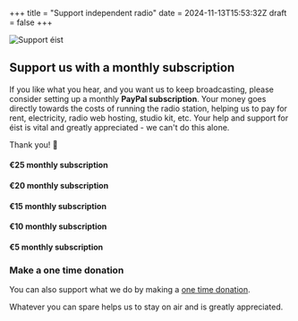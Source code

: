 +++
title = "Support independent radio"
date = 2024-11-13T15:53:32Z
draft = false
+++

<!-- Load PayPal payments -->
<script crossorigin="anonymous" data-sdk-integration-source="button-factory">
  function loadPaypalScript() {
    // Remove any existing PayPal script
    let oldScript = document.querySelector('script[src*="paypal.com/sdk/js"]');
    if (oldScript) oldScript.remove();

    // Create and append a new script
    let script = document.createElement("script");
    script.src = "https://www.paypal.com/sdk/js?client-id=Adk-qQ6gWzOPrhHNH4t17wDcW0kcNfGTU1aopr_7-ly-Ldiz03Sh5i5Vc77cZwS5RAyLDxS-u6GqsQKn&vault=true&intent=subscription";
    script.dataset.sdkIntegrationSource = "button-factory";
    script.onload = loadPaypalButtons; // Reinitialize PayPal buttons after script loads
    document.body.appendChild(script);
  }

  function loadPaypalButtons() {
    const paypalPlans = [
      { id: 'P-6FT77188G00234201M5QWIPA', container: 'paypal-button-container-P-6FT77188G00234201M5QWIPA' },
      { id: 'P-68M300014D406603RM5QWH3Y', container: 'paypal-button-container-P-68M300014D406603RM5QWH3Y' },
      { id: 'P-9C680684FB4914228M5QWHKI', container: 'paypal-button-container-P-9C680684FB4914228M5QWHKI' },
      { id: 'P-91H63288A7013042MM5QWGYQ', container: 'paypal-button-container-P-91H63288A7013042MM5QWGYQ' },
      { id: 'P-7SS93634TC7532301M5QWF5A', container: 'paypal-button-container-P-7SS93634TC7532301M5QWF5A' }
    ];

    paypalPlans.forEach(plan => {
      if (document.getElementById(plan.container).childElementCount === 0) { // Avoid duplicates
        paypal.Buttons({
          style: {
            shape: 'rect',
            color: 'black',
            layout: 'horizontal',
            tagline: false,
            label: 'subscribe'
          },
          createSubscription: function (data, actions) {
            return actions.subscription.create({ plan_id: plan.id });
          },
          onApprove: function (data, actions) {
            alert(data.subscriptionID);
          }
        }).render(`#${plan.container}`);
      }
    });
  }

  // Load PayPal buttons on Turbo navigation
  document.addEventListener("turbo:load", loadPaypalScript);
</script>

<div class="artist">
    <div class="artist-image-container">
        <img src="/support/images/support-1024x1024.jpeg" alt="Support éist" class="artist-image">
    </div>
</div>

## Support us with a monthly subscription

If you like what you hear, and you want us to keep broadcasting, please consider setting up a monthly **PayPal subscription**.
Your money goes directly towards the costs of running the radio station, helping us to pay for rent, electricity, radio web hosting, studio kit, etc.
Your help and support for éist is vital and greatly appreciated - we can't do this alone.

Thank you! 🤟

#### €25 monthly subscription

<!-- €25 -->
<div id="paypal-button-container-P-6FT77188G00234201M5QWIPA" class="pp" data-turbo-frame="false"></div>

#### €20 monthly subscription

<!-- €20 -->
<div id="paypal-button-container-P-68M300014D406603RM5QWH3Y" class="pp" data-turbo-frame="false"></div>

#### €15 monthly subscription

<!-- €15 -->
<div id="paypal-button-container-P-9C680684FB4914228M5QWHKI" class="pp" data-turbo-frame="false"></div>

#### €10 monthly subscription

<!-- €10 -->
<div id="paypal-button-container-P-91H63288A7013042MM5QWGYQ" class="pp" data-turbo-frame="false"></div>

#### €5 monthly subscription

<!-- €5 -->
<div id="paypal-button-container-P-7SS93634TC7532301M5QWF5A" class="pp" data-turbo-frame="false"></div>

### Make a one time donation

You can also support what we do by making a [one time donation](https://www.paypal.com/ncp/payment/25VW6TA5ZNS6C).

Whatever you can spare helps us to stay on air and is greatly appreciated.
